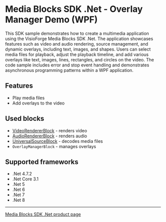 # Media Blocks SDK .Net - Overlay Manager Demo (WPF)

This SDK sample demonstrates how to create a multimedia application using the VisioForge Media Blocks SDK .Net. The application showcases features such as video and audio rendering, source management, and dynamic overlays, including text, images, and shapes. Users can select media files for playback, adjust the playback timeline, and add various overlays like text, images, lines, rectangles, and circles on the video. The code sample includes error and stop event handling and demonstrates asynchronous programming patterns within a WPF application.

## Features

- Play media files
- Add overlays to the video

## Used blocks

- [VideoRendererBlock](https://www.visioforge.com/help/docs/dotnet/mediablocks/VideoRendering/) - renders video
- [AudioRendererBlock](https://www.visioforge.com/help/docs/dotnet/mediablocks/AudioRendering/) - renders audio
- [UniversalSourceBlock](https://www.visioforge.com/help/docs/dotnet/mediablocks/Sources/UniversalSourceBlock/) - decodes media files
- `OverlayManagerBlock` - manages overlays

## Supported frameworks

- .Net 4.7.2
- .Net Core 3.1
- .Net 5
- .Net 6
- .Net 7
- .Net 8

---

[Media Blocks SDK .Net product page](https://www.visioforge.com/media-blocks-sdk)
